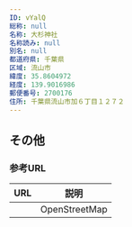 ```yaml
---
ID: vYalQ
総称: null
名称: 大杉神社
名称読み: null
別名: null
都道府県: 千葉県
区域: 流山市
緯度: 35.8604972
経度: 139.9016986
郵便番号: 2700176
住所: 千葉県流山市加６丁目１２７２
---
```


## その他

### 参考URL

| URL | 説明          |
| --- | ------------- |
|     | OpenStreetMap |
